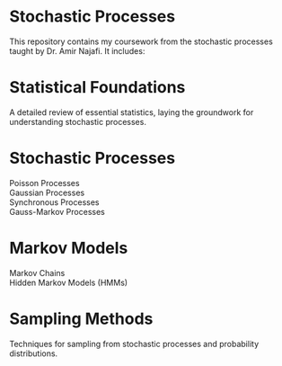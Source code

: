 # Stochastic Processes
  This repository contains my coursework from the stochastic processes taught by Dr. Amir Najafi. It includes:

# Statistical Foundations
  A detailed review of essential statistics, laying the groundwork for understanding stochastic processes.

# Stochastic Processes
  Poisson Processes <br>
  Gaussian Processes <br>
  Synchronous Processes <br>
  Gauss-Markov Processes

# Markov Models
  Markov Chains <br>
  Hidden Markov Models (HMMs)

# Sampling Methods
  Techniques for sampling from stochastic processes and probability distributions.

